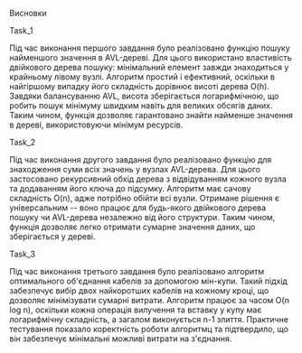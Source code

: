 Висновки

Task_1

   Під час виконання першого завдання було реалізовано функцію пошуку найменшого значення в AVL-дереві. Для цього використано властивість двійкового дерева пошуку: мінімальний елемент завжди знаходиться у крайньому лівому вузлі. 
   Алгоритм простий і ефективний, оскільки в найгіршому випадку його складність дорівнює висоті дерева O(h). 
   Завдяки балансуванню AVL, висота зберігається логарифмічною, що робить пошук мінімуму швидким навіть для великих обсягів даних. Таким чином, функція дозволяє гарантовано знайти найменше значення в дереві, використовуючи мінімум ресурсів.

Task_2

   Під час виконання другого завдання було реалізовано функцію для знаходження суми всіх значень у вузлах AVL-дерева. Для цього застосовано рекурсивний обхід дерева з відвідуванням кожного вузла та додаванням його ключа до підсумку. 
   Алгоритм має сачову складність O(n), адже потрібно обійти всі вузли.
   Отримане рішення є універсальним -- воно працює для будь-якого двійкового дерева пошуку чи AVL-дерева незалежно від його структури. Таким чином, функція дозволяє легко отримати сумарне значення даних, що зберігається у дереві.

Task_3

   Під час виконання третього завдання було реалізовано алгоритм оптимального об'єднання кабелів за допомогою мін-купи. Такий підхід забезпечує вибір двох найкоротших кабелів на кожному кроці, що дозволяє мінімізувати сумарні витрати.
   Алгоритм працює за часом O(n log n), оскільки кожна операція вилучення та вставку у купу має логарифмічну складність, а загалом виконується n-1 злиття.
   Практичне тестування показало коректність роботи алгоритмц та підтвердило, що він забезпечує мінімальні можливі витрати на з'єднання.
